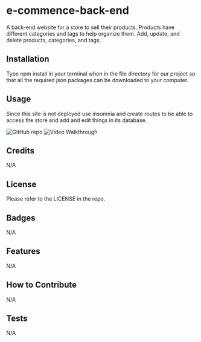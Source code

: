 # e-commence-back-end

A back-end website for a store to sell their products. Products have different categories and tags to help organize them. Add, update, and delete products, categories, and tags. 

## Installation

Type npm install in your terminal when in the file directory for our project so that all the required json packages can be downloaded to your computer. 

## Usage

Since this site is not deployed use insomnia and create routes to be able to access the store and add and edit things in its database.


![GitHub repo](https://github.com/haileycarlson/e-commence-back-end)
![Video Walkthrough](https://youtu.be/dl04sPKSDOk) 

## Credits

N/A

## License

Please refer to the LICENSE in the repo.

## Badges

N/A

## Features

N/A

## How to Contribute

N/A

## Tests

N/A
